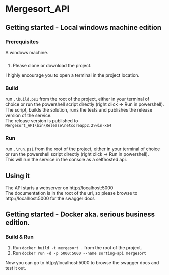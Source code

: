# Mergesort_API

## Getting started - Local windows machine edition
### Prerequisites
A windows machine.
###
  1. Please clone or download the project.
  
I highly encourage you to open a terminal in the project location.

### Build
run `.\build.ps1` from the root of the project, either in your terminal of choice or run the powershell script directly (right click -> Run in powershell).  
The script, builds the solution, runs the tests and publishes the release version of the service.  
The release version is published to `Mergesort_API\bin\Release\netcoreapp2.2\win-x64`  

### Run
run ```.\run.ps1``` from the root of the project, either in your terminal of choice or run the powershell script directly (right click -> Run in powershell).  
This will run the service in the console as a selfhosted api.  

## Using it
The API starts a webserver on http://localhost:5000  
The documentation is in the root of the url, so please browse to http://localhost:5000 for the swagger docs  

## Getting started - Docker aka. serious business edition.

### Build & Run
1. Run `docker build -t mergesort .` from the root of the project.  
2. Run `docker run -d -p 5000:5000 --name sorting-api mergesort`

Now you can go to http://localhost:5000 to browse the swagger docs and test it out.

